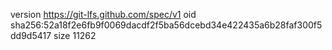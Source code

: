 version https://git-lfs.github.com/spec/v1
oid sha256:52a18f2e6fb9f0069dacdf2f5ba56dcebd34e422435a6b28faf300f5dd9d5417
size 11262
